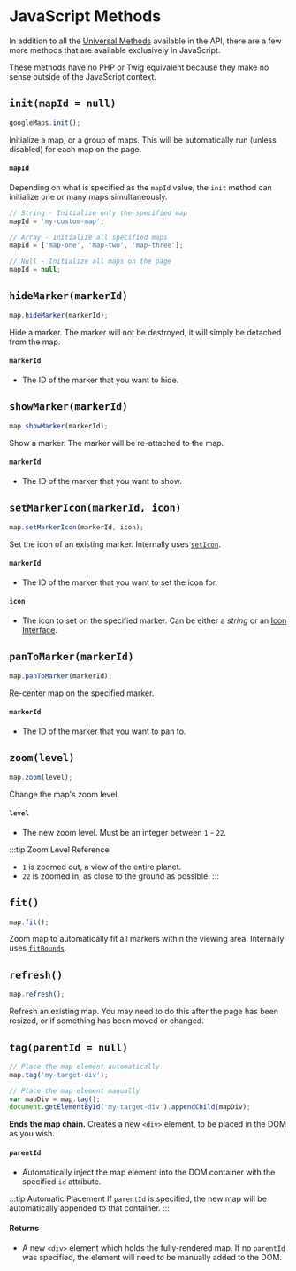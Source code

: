 # JavaScript Methods

In addition to all the [Universal Methods](/maps/universal-methods/) available in the API, there are a few more methods that are available exclusively in JavaScript.

These methods have no PHP or Twig equivalent because they make no sense outside of the JavaScript context.

## `init(mapId = null)`

```js
googleMaps.init();
```

Initialize a map, or a group of maps. This will be automatically run (unless disabled) for each map on the page.

#### `mapId`

Depending on what is specified as the `mapId` value, the `init` method can initialize one or many maps simultaneously.

```js
// String - Initialize only the specified map
mapId = 'my-custom-map';

// Array - Initialize all specified maps
mapId = ['map-one', 'map-two', 'map-three'];

// Null - Initialize all maps on the page
mapId = null;
```

## `hideMarker(markerId)`

```js
map.hideMarker(markerId);
```

Hide a marker. The marker will not be destroyed, it will simply be detached from the map.

#### `markerId`

 - The ID of the marker that you want to hide.

## `showMarker(markerId)`

```js
map.showMarker(markerId);
```

Show a marker. The marker will be re-attached to the map.

#### `markerId`

 - The ID of the marker that you want to show.

## `setMarkerIcon(markerId, icon)`

```js
map.setMarkerIcon(markerId, icon);
```

Set the icon of an existing marker. Internally uses [`setIcon`](https://developers.google.com/maps/documentation/javascript/reference/marker#Marker.setIcon).

#### `markerId`

 - The ID of the marker that you want to set the icon for.

#### `icon`

 - The icon to set on the specified marker. Can be either a _string_ or an [Icon Interface](https://developers.google.com/maps/documentation/javascript/reference/marker#Icon).

## `panToMarker(markerId)`

```js
map.panToMarker(markerId);
```

Re-center map on the specified marker.

#### `markerId`

 - The ID of the marker that you want to pan to.

## `zoom(level)`

```js
map.zoom(level);
```

Change the map's zoom level.

#### `level`

 - The new zoom level. Must be an integer between `1` - `22`.
 
:::tip Zoom Level Reference
 - `1` is zoomed out, a view of the entire planet.
 - `22` is zoomed in, as close to the ground as possible.
:::

## `fit()`

```js
map.fit();
```

Zoom map to automatically fit all markers within the viewing area. Internally uses [`fitBounds`](https://developers.google.com/maps/documentation/javascript/reference/map#Map.fitBounds).

## `refresh()`

```js
map.refresh();
```

Refresh an existing map. You may need to do this after the page has been resized, or if something has been moved or changed.

## `tag(parentId = null)`

```js
// Place the map element automatically
map.tag('my-target-div');

// Place the map element manually
var mapDiv = map.tag();
document.getElementById('my-target-div').appendChild(mapDiv);
```

**Ends the map chain.** Creates a new `<div>` element, to be placed in the DOM as you wish.

#### `parentId`

 - Automatically inject the map element into the DOM container with the specified `id` attribute.

:::tip Automatic Placement
If `parentId` is specified, the new map will be automatically appended to that container.
:::

#### Returns

 - A new `<div>` element which holds the fully-rendered map. If no `parentId` was specified, the element will need to be manually added to the DOM.
